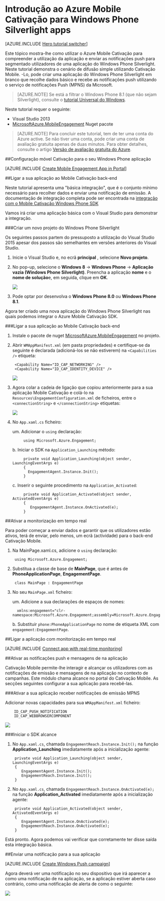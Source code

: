 <properties
    pageTitle="Introdução ao Azure Mobile Cativação para Windows Phone Silverlight apps"
    description="Saiba como utilizar o Azure Mobile Cativação com as notificações push e de análise para as aplicações do Windows Phone Silverlight."
    services="mobile-engagement"
    documentationCenter="windows"
    authors="piyushjo"
    manager="dwrede"
    editor="" />

<tags
    ms.service="mobile-engagement"
    ms.workload="mobile"
    ms.tgt_pltfrm="mobile-windows-phone"
    ms.devlang="dotnet"
    ms.topic="hero-article"
    ms.date="08/19/2016"
    ms.author="piyushjo" />

# <a name="get-started-with-azure-mobile-engagement-for-windows-phone-silverlight-apps"></a>Introdução ao Azure Mobile Cativação para Windows Phone Silverlight apps

[AZURE.INCLUDE [Hero tutorial switcher](../../includes/mobile-engagement-hero-tutorial-switcher.md)]

Este tópico mostra-lhe como utilizar o Azure Mobile Cativação para compreender a utilização da aplicação e enviar as notificações push para segmentado utilizadores de uma aplicação do Windows Phone Silverlight.
Neste tutorial demonstra o cenário de difusão simple utilizando Cativação Mobile. -Lo, pode criar uma aplicação do Windows Phone Silverlight em branco que recolhe dados básico e recebe as notificações push utilizando o serviço de notificações Push (MPNS) da Microsoft.

> [AZURE.NOTE] Se está a filtrar o Windows Phone 8.1 (que não sejam Silverlight), consulte o [tutorial Universal do Windows](mobile-engagement-windows-store-dotnet-get-started.md).

Neste tutorial requer o seguinte:

+ Visual Studio 2013
+ [MicrosoftAzure.MobileEngagement] Nuget pacote

> [AZURE.NOTE] Para concluir este tutorial, tem de ter uma conta do Azure active. Se não tiver uma conta, pode criar uma conta de avaliação gratuita apenas de duas minutos. Para obter detalhes, consulte o artigo [Versão de avaliação gratuita do Azure](https://azure.microsoft.com/pricing/free-trial/?WT.mc_id=A0E0E5C02&amp;returnurl=http%3A%2F%2Fazure.microsoft.com%2Fen-us%2Fdocumentation%2Farticles%2Fmobile-engagement-windows-phone-get-started).

##<a id="setup-azme"></a>Configuração móvel Cativação para o seu Windows Phone aplicação

[AZURE.INCLUDE [Create Mobile Engagement App in Portal](../../includes/mobile-engagement-create-app-in-portal-new.md)]

##<a id="connecting-app"></a>Ligar a sua aplicação ao Mobile Cativação back-end

Neste tutorial apresenta uma "básica integração", que é o conjunto mínimo necessário para recolher dados e enviar uma notificação de emissão. A documentação de integração completa pode ser encontrada na [integração com o Mobile Cativação Windows Phone SDK](mobile-engagement-windows-phone-sdk-overview.md)

Vamos irá criar uma aplicação básica com o Visual Studio para demonstrar a integração.

###<a name="create-a-new-windows-phone-silverlight-project"></a>Criar um novo projeto do Windows Phone Silverlight

Os seguintes passos partem do pressuposto a utilização do Visual Studio 2015 apesar dos passos são semelhantes em versões anteriores do Visual Studio. 

1. Inicie o Visual Studio e, no ecrã **principal** , selecione **Novo projeto**.

2. No pop-up, selecione o **Windows 8** -> **Windows Phone** -> **Aplicação vazia (Windows Phone Silverlight)**. Preencha a aplicação **nome** e o **nome de solução**e, em seguida, clique em **OK**.

    ![][1]

3. Pode optar por desenvolva o **Windows Phone 8.0** ou **Windows Phone 8.1**.

Agora ter criado uma nova aplicação do Windows Phone Silverlight nas quais podemos integrar o Azure Mobile Cativação SDK.

###<a name="connect-your-app-to-the-mobile-engagement-backend"></a>Ligar a sua aplicação ao Mobile Cativação back-end

1. Instale o pacote de nuget [MicrosoftAzure.MobileEngagement] no projeto.

2. Abrir `WMAppManifest.xml` (em pasta propriedades) e certifique-se da seguinte é declarada (adicioná-los se não estiverem) na `<Capabilities />` etiqueta:

        <Capability Name="ID_CAP_NETWORKING" />
        <Capability Name="ID_CAP_IDENTITY_DEVICE" />

    ![][2]

3. Agora colar a cadeia de ligação que copiou anteriormente para a sua aplicação Mobile Cativação e colá-lo na `Resources\EngagementConfiguration.xml` de ficheiros, entre o `<connectionString>` e `</connectionString>` etiquetas:

    ![][3]

4. No `App.xaml.cs` ficheiro:

    um. Adicionar o `using` declaração:

            using Microsoft.Azure.Engagement;

    b. Iniciar o SDK na `Application_Launching` método:

            private void Application_Launching(object sender, LaunchingEventArgs e)
            {
              EngagementAgent.Instance.Init();
            }

    c. Inserir o seguinte procedimento na `Application_Activated`:

            private void Application_Activated(object sender, ActivatedEventArgs e)
            {
               EngagementAgent.Instance.OnActivated(e);
            }

##<a id="monitor"></a>Ativar a monitorização em tempo real

Para poder começar a enviar dados e garantir que os utilizadores estão ativos, terá de enviar, pelo menos, um ecrã (actividade) para o back-end Cativação Mobile.

1. Na MainPage.xaml.cs, adicione o `using` declaração:

        using Microsoft.Azure.Engagement;

2. Substitua a classe de base de **MainPage**, que é antes de **PhoneApplicationPage**, **EngagementPage**.

        class MainPage : EngagementPage 
    
3. No seu `MainPage.xml` ficheiro:

    um. Adicione a sua declarações de espaços de nomes:

         xmlns:engagement="clr-namespace:Microsoft.Azure.Engagement;assembly=Microsoft.Azure.Engagement.EngagementAgent.WP"

    b. Substituir `phone:PhoneApplicationPage` no nome de etiqueta XML com `engagement:EngagementPage`.

##<a id="monitor"></a>Ligar a aplicação com monitorização em tempo real

[AZURE.INCLUDE [Connect app with real-time monitoring](../../includes/mobile-engagement-connect-app-with-monitor.md)]

##<a id="integrate-push"></a>Ativar as notificações push e mensagens de na aplicação

Cativação Mobile permite-lhe interagir e alcançar os utilizadores com as notificações de emissão e mensagens de na aplicação no contexto de campanhas. Este módulo chama alcance no portal do Cativação Mobile.
As secções seguintes configurar a sua aplicação para recebê-las.

###<a name="enable-your-app-to-receive-mpns-push-notifications"></a>Ativar a sua aplicação receber notificações de emissão MPNS

Adicionar novas capacidades para sua `WMAppManifest.xml` ficheiro:

        ID_CAP_PUSH_NOTIFICATION
        ID_CAP_WEBBROWSERCOMPONENT

   ![][5]

###<a name="initialize-the-reach-sdk"></a>Iniciar o SDK alcance

1. No `App.xaml.cs`, chamada `EngagementReach.Instance.Init();` na função **Application_Launching** imediatamente após a inicialização agente:

        private void Application_Launching(object sender, LaunchingEventArgs e)
        {
           EngagementAgent.Instance.Init();
           EngagementReach.Instance.Init();
        }

2. No `App.xaml.cs`, chamada `EngagementReach.Instance.OnActivated(e);` na função **Application_Activated** imediatamente após a inicialização agente:

        private void Application_Activated(object sender, ActivatedEventArgs e)
        {
           EngagementAgent.Instance.OnActivated(e);
           EngagementReach.Instance.OnActivated(e);
        }

Está pronto. Agora podemos vai verificar que corretamente ter disse saída esta integração básica.

##<a id="send"></a>Enviar uma notificação para a sua aplicação

[AZURE.INCLUDE [Create Windows Push campaign](../../includes/mobile-engagement-windows-push-campaign.md)]

Agora deverá ver uma notificação no seu dispositivo que irá aparecer a como uma notificação de na aplicação, se a aplicação estiver aberta caso contrário, como uma notificação de alerta de como o seguinte: 

![][6]

<!-- URLs. -->
[MicrosoftAzure.MobileEngagement]: http://go.microsoft.com/?linkid=9874664
[Mobile Engagement Windows Phone SDK documentation]: ../mobile-engagement-windows-phone-integrate-engagement/

<!-- Images. -->
[1]: ./media/mobile-engagement-windows-phone-get-started/project-properties.png
[2]: ./media/mobile-engagement-windows-phone-get-started/wmappmanifest-capabilities.png
[3]: ./media/mobile-engagement-windows-phone-get-started/add-connection-string.png
[5]: ./media/mobile-engagement-windows-phone-get-started/reach-capabilities.png
[6]: ./media/mobile-engagement-windows-phone-get-started/push-screenshot.png
